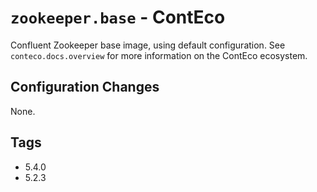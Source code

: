 # `zookeeper.base` - ContEco

Confluent Zookeeper base image, using default configuration.
See `conteco.docs.overview` for more information on the ContEco ecosystem.

## Configuration Changes

None.

## Tags

* 5.4.0  
* 5.2.3  
